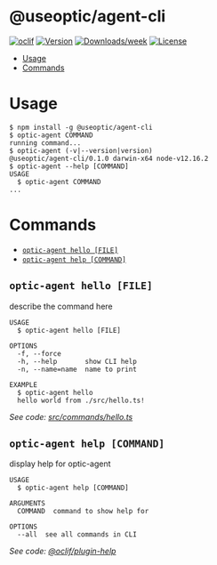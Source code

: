 @useoptic/agent-cli
===================



[![oclif](https://img.shields.io/badge/cli-oclif-brightgreen.svg)](https://oclif.io)
[![Version](https://img.shields.io/npm/v/@useoptic/agent-cli.svg)](https://npmjs.org/package/@useoptic/agent-cli)
[![Downloads/week](https://img.shields.io/npm/dw/@useoptic/agent-cli.svg)](https://npmjs.org/package/@useoptic/agent-cli)
[![License](https://img.shields.io/npm/l/@useoptic/agent-cli.svg)](https://github.com/opticdev/optic/blob/master/package.json)

<!-- toc -->
* [Usage](#usage)
* [Commands](#commands)
<!-- tocstop -->
# Usage
<!-- usage -->
```sh-session
$ npm install -g @useoptic/agent-cli
$ optic-agent COMMAND
running command...
$ optic-agent (-v|--version|version)
@useoptic/agent-cli/0.1.0 darwin-x64 node-v12.16.2
$ optic-agent --help [COMMAND]
USAGE
  $ optic-agent COMMAND
...
```
<!-- usagestop -->
# Commands
<!-- commands -->
* [`optic-agent hello [FILE]`](#optic-agent-hello-file)
* [`optic-agent help [COMMAND]`](#optic-agent-help-command)

## `optic-agent hello [FILE]`

describe the command here

```
USAGE
  $ optic-agent hello [FILE]

OPTIONS
  -f, --force
  -h, --help       show CLI help
  -n, --name=name  name to print

EXAMPLE
  $ optic-agent hello
  hello world from ./src/hello.ts!
```

_See code: [src/commands/hello.ts](https://github.com/opticdev/optic/blob/v0.1.0/src/commands/hello.ts)_

## `optic-agent help [COMMAND]`

display help for optic-agent

```
USAGE
  $ optic-agent help [COMMAND]

ARGUMENTS
  COMMAND  command to show help for

OPTIONS
  --all  see all commands in CLI
```

_See code: [@oclif/plugin-help](https://github.com/oclif/plugin-help/blob/v3.0.1/src/commands/help.ts)_
<!-- commandsstop -->
